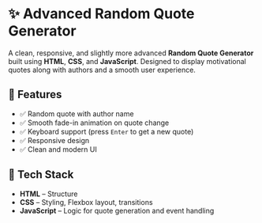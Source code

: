 # ✨ Advanced Random Quote Generator

A clean, responsive, and slightly more advanced **Random Quote Generator** built using **HTML**, **CSS**, and **JavaScript**. Designed to display motivational quotes along with authors and a smooth user experience.

## 🎯 Features

- ✅ Random quote with author name
- ✅ Smooth fade-in animation on quote change
- ✅ Keyboard support (press `Enter` to get a new quote)
- ✅ Responsive design
- ✅ Clean and modern UI

## 🧠 Tech Stack

- **HTML** – Structure
- **CSS** – Styling, Flexbox layout, transitions
- **JavaScript** – Logic for quote generation and event handling


